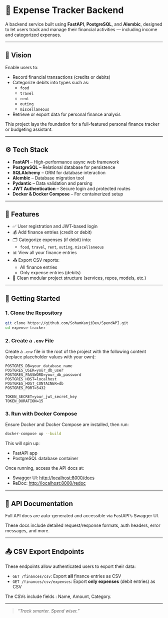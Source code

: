 # 💸 Expense Tracker Backend

A backend service built using **FastAPI**, **PostgreSQL**, and **Alembic**, designed to let users track and manage their financial activities — including income and categorized expenses.

---

## 🎯 Vision

Enable users to:

- Record financial transactions (credits or debits)
- Categorize debits into types such as:
  - `food`
  - `travel`
  - `rent`
  - `outing`
  - `miscellaneous`
- Retrieve or export data for personal finance analysis

This project lays the foundation for a full-featured personal finance tracker or budgeting assistant.

---

## ⚙️ Tech Stack

- **FastAPI** – High-performance async web framework
- **PostgreSQL** – Relational database for persistence
- **SQLAlchemy** – ORM for database interaction
- **Alembic** – Database migration tool
- **Pydantic** – Data validation and parsing
- **JWT Authentication** – Secure login and protected routes
- **Docker & Docker Compose** – For containerized setup

---

## 🔐 Features

- ✅ User registration and JWT-based login
- 💰 Add finance entries (credit or debit)
- 🗂️ Categorize expenses (if debit) into:
  - `food`, `travel`, `rent`, `outing`, `miscellaneous`
- 📊 View all your finance entries
- 📤 Export CSV reports:
  - All finance entries
  - Only expense entries (debits)
- 🔧 Clean modular project structure (services, repos, models, etc.)

---

## 🏁 Getting Started

### 1. Clone the Repository

```bash
git clone https://github.com/SohamKanjiDev/SpendAPI.git
cd expense-tracker
```

### 2. Create a `.env` File

Create a `.env` file in the root of the project with the following content (replace placeholder values with your own):

```env
POSTGRES_DB=your_database_name
POSTGRES_USER=your_db_user
POSTGRES_PASSWORD=your_db_password
POSTGRES_HOST=localhost
POSTGRES_HOST_CONTAINER=db
POSTGRES_PORT=5432

TOKEN_SECRET=your_jwt_secret_key
TOKEN_DURATION=15
```

### 3. Run with Docker Compose

Ensure Docker and Docker Compose are installed, then run:

```bash
docker-compose up --build
```

This will spin up:

- FastAPI app
- PostgreSQL database container

Once running, access the API docs at:

- Swagger UI: [http://localhost:8000/docs](http://localhost:8000/docs)
- ReDoc: [http://localhost:8000/redoc](http://localhost:8000/redoc)

---

## 📘 API Documentation

Full API docs are auto-generated and accessible via FastAPI’s Swagger UI.

These docs include detailed request/response formats, auth headers, error messages, and more.

---

## 📤 CSV Export Endpoints

These endpoints allow authenticated users to export their data:

- `GET /finances/csv`: Export **all** finance entries as CSV
- `GET /finances/csv/expenses`: Export **only expenses** (debit entries) as CSV

The CSVs include fields : Name, Amount, Category.

---

> _“Track smarter. Spend wiser.”_
